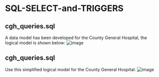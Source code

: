# SQL-SELECT-and-TRIGGERS
## cgh_queries.sql 
A data model has been developed for the County General Hospital, the logical model is shown
below:
![image](https://github.com/sutulovat2611/SQL-SELECT-and-TRIGGERS/assets/91307462/b48fab31-bf0c-4038-b49a-679ce8b18dab)

## cgh_queries.sql 
Use this simplified logical model for the County General Hospital:
![image](https://github.com/sutulovat2611/SQL-SELECT-and-TRIGGERS/assets/91307462/88957da6-ee36-462f-94f2-25c841e2759c)

